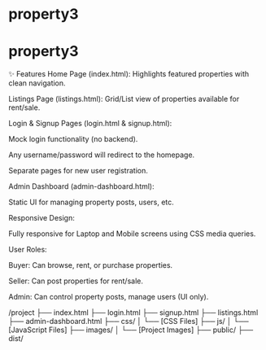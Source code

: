 # property3
# property3
✨ Features
Home Page (index.html): Highlights featured properties with clean navigation.

Listings Page (listings.html): Grid/List view of properties available for rent/sale.

Login & Signup Pages (login.html & signup.html):

Mock login functionality (no backend).

Any username/password will redirect to the homepage.

Separate pages for new user registration.

Admin Dashboard (admin-dashboard.html):

Static UI for managing property posts, users, etc.

Responsive Design:

Fully responsive for Laptop and Mobile screens using CSS media queries.

User Roles:

Buyer: Can browse, rent, or purchase properties.

Seller: Can post properties for rent/sale.

Admin: Can control property posts, manage users (UI only).

/project
├── index.html
├── login.html
├── signup.html
├── listings.html
├── admin-dashboard.html
├── css/
│   └── [CSS Files]
├── js/
│   └── [JavaScript Files]
├── images/
│   └── [Project Images]
├── public/
├── dist/

